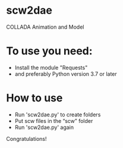 # scw2dae
COLLADA Animation and Model

# To use you need:
- Install the module "Requests"
- and preferably Python version 3.7 or later

# How to use
- Run 'scw2dae.py' to create folders
- Put scw files in the “scw” folder
- Run 'scw2dae.py' again

<P> Congratulations! </ P>
